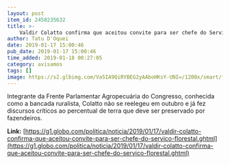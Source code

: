 ```yaml
---
layout: post
item_id: 2458235632
title: >-
    Valdir Colatto confirma que aceitou convite para ser chefe do Serviço Florestal
author: Tatu D'Oquei
date: 2019-01-17 15:00:46
pub_date: 2019-01-17 15:00:46
time_added: 2019-01-18 00:27:05
category: avisamos
tags: []
image: https://s2.glbimg.com/Va5IA9QiRYBEG2yAAboHKsY-UNI=/1200x/smart/filters:cover():strip_icc()/s04.video.glbimg.com/x720/7308055.jpg
---
```


Integrante da Frente Parlamentar Agropecuária do Congresso, conhecida como a bancada ruralista, Colatto não se reelegeu em outubro e já fez discursos críticos ao percentual de terra que deve ser preservado por fazendeiros.

**Link:** [https://g1.globo.com/politica/noticia/2019/01/17/valdir-colatto-confirma-que-aceitou-convite-para-ser-chefe-do-servico-florestal.ghtml](https://g1.globo.com/politica/noticia/2019/01/17/valdir-colatto-confirma-que-aceitou-convite-para-ser-chefe-do-servico-florestal.ghtml)

